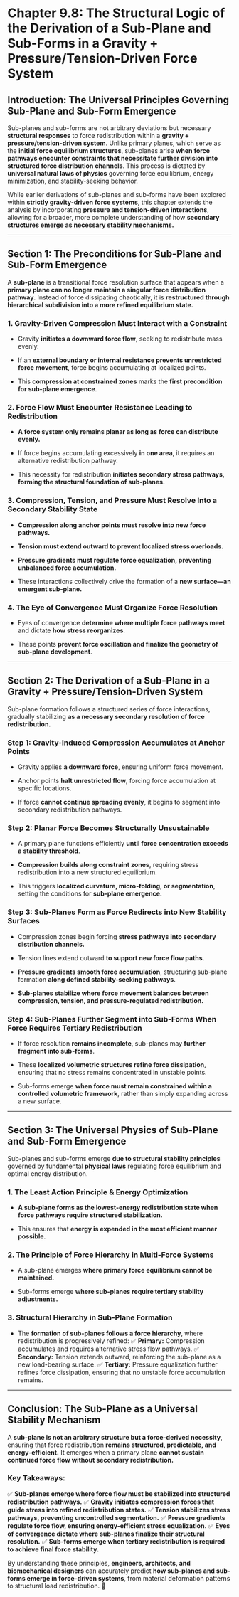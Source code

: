 # **Chapter 9.8: The Structural Logic of the Derivation of a Sub-Plane and Sub-Forms in a Gravity + Pressure/Tension-Driven Force System**

## **Introduction: The Universal Principles Governing Sub-Plane and Sub-Form Emergence**

Sub-planes and sub-forms are not arbitrary deviations but necessary **structural responses** to force redistribution within a **gravity + pressure/tension-driven system**. Unlike primary planes, which serve as the **initial force equilibrium structures**, sub-planes arise **when force pathways encounter constraints that necessitate further division into structured force distribution channels**. This process is dictated by **universal natural laws of physics** governing force equilibrium, energy minimization, and stability-seeking behavior.

While earlier derivations of sub-planes and sub-forms have been explored within **strictly gravity-driven force systems**, this chapter extends the analysis by incorporating **pressure and tension-driven interactions**, allowing for a broader, more complete understanding of how **secondary structures emerge as necessary stability mechanisms.**

---

## **Section 1: The Preconditions for Sub-Plane and Sub-Form Emergence**

A **sub-plane** is a transitional force resolution surface that appears when a **primary plane can no longer maintain a singular force distribution pathway**. Instead of force dissipating chaotically, it is **restructured through hierarchical subdivision into a more refined equilibrium state.**

### **1. Gravity-Driven Compression Must Interact with a Constraint**

- Gravity **initiates a downward force flow**, seeking to redistribute mass evenly.
    
- If an **external boundary or internal resistance prevents unrestricted force movement**, force begins accumulating at localized points.
    
- This **compression at constrained zones** marks the **first precondition for sub-plane emergence**.
    

### **2. Force Flow Must Encounter Resistance Leading to Redistribution**

- **A force system only remains planar as long as force can distribute evenly.**
    
- If force begins accumulating excessively **in one area**, it requires an alternative redistribution pathway.
    
- This necessity for redistribution **initiates secondary stress pathways, forming the structural foundation of sub-planes.**
    

### **3. Compression, Tension, and Pressure Must Resolve Into a Secondary Stability State**

- **Compression along anchor points must resolve into new force pathways.**
    
- **Tension must extend outward to prevent localized stress overloads.**
    
- **Pressure gradients must regulate force equalization, preventing unbalanced force accumulation.**
    
- These interactions collectively drive the formation of a **new surface—an emergent sub-plane.**
    

### **4. The Eye of Convergence Must Organize Force Resolution**

- Eyes of convergence **determine where multiple force pathways meet** and dictate **how stress reorganizes**.
    
- These points **prevent force oscillation and finalize the geometry of sub-plane development**.
    

---

## **Section 2: The Derivation of a Sub-Plane in a Gravity + Pressure/Tension-Driven System**

Sub-plane formation follows a structured series of force interactions, gradually stabilizing **as a necessary secondary resolution of force redistribution.**

### **Step 1: Gravity-Induced Compression Accumulates at Anchor Points**

- Gravity applies **a downward force**, ensuring uniform force movement.
    
- Anchor points **halt unrestricted flow**, forcing force accumulation at specific locations.
    
- If force **cannot continue spreading evenly**, it begins to segment into secondary redistribution pathways.
    

### **Step 2: Planar Force Becomes Structurally Unsustainable**

- A primary plane functions efficiently **until force concentration exceeds a stability threshold**.
    
- **Compression builds along constraint zones**, requiring stress redistribution into a new structured equilibrium.
    
- This triggers **localized curvature, micro-folding, or segmentation**, setting the conditions for **sub-plane emergence.**
    

### **Step 3: Sub-Planes Form as Force Redirects into New Stability Surfaces**

- Compression zones begin forcing **stress pathways into secondary distribution channels.**
    
- Tension lines extend outward **to support new force flow paths**.
    
- **Pressure gradients smooth force accumulation**, structuring sub-plane formation **along defined stability-seeking pathways**.
    
- **Sub-planes stabilize where force movement balances between compression, tension, and pressure-regulated redistribution.**
    

### **Step 4: Sub-Planes Further Segment into Sub-Forms When Force Requires Tertiary Redistribution**

- If force resolution **remains incomplete**, sub-planes may **further fragment into sub-forms**.
    
- These **localized volumetric structures refine force dissipation**, ensuring that no stress remains concentrated in unstable points.
    
- Sub-forms emerge **when force must remain constrained within a controlled volumetric framework**, rather than simply expanding across a new surface.
    

---

## **Section 3: The Universal Physics of Sub-Plane and Sub-Form Emergence**

Sub-planes and sub-forms emerge **due to structural stability principles** governed by fundamental **physical laws** regulating force equilibrium and optimal energy distribution.

### **1. The Least Action Principle & Energy Optimization**

- **A sub-plane forms as the lowest-energy redistribution state when force pathways require structured stabilization.**
    
- This ensures that **energy is expended in the most efficient manner possible**.
    

### **2. The Principle of Force Hierarchy in Multi-Force Systems**

- A sub-plane emerges **where primary force equilibrium cannot be maintained.**
    
- Sub-forms emerge **where sub-planes require tertiary stability adjustments.**
    

### **3. Structural Hierarchy in Sub-Plane Formation**

- The **formation of sub-planes follows a force hierarchy**, where redistribution is progressively refined: ✅ **Primary:** Compression accumulates and requires alternative stress flow pathways. ✅ **Secondary:** Tension extends outward, reinforcing the sub-plane as a new load-bearing surface. ✅ **Tertiary:** Pressure equalization further refines force dissipation, ensuring that no unstable force accumulation remains.
    

---

## **Conclusion: The Sub-Plane as a Universal Stability Mechanism**

A **sub-plane is not an arbitrary structure but a force-derived necessity**, ensuring that force redistribution **remains structured, predictable, and energy-efficient.** It emerges when a primary plane **cannot sustain continued force flow without secondary redistribution.**

### **Key Takeaways:**

✅ **Sub-planes emerge where force flow must be stabilized into structured redistribution pathways.** ✅ **Gravity initiates compression forces that guide stress into refined redistribution states.** ✅ **Tension stabilizes stress pathways, preventing uncontrolled segmentation.** ✅ **Pressure gradients regulate force flow, ensuring energy-efficient stress equalization.** ✅ **Eyes of convergence dictate where sub-planes finalize their structural resolution.** ✅ **Sub-forms emerge when tertiary redistribution is required to achieve final force stability.**

By understanding these principles, **engineers, architects, and biomechanical designers** can accurately predict **how sub-planes and sub-forms emerge in force-driven systems**, from material deformation patterns to structural load redistribution. 🚀